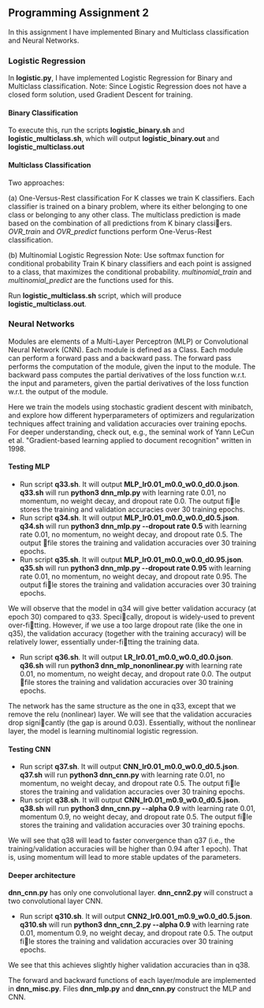## Programming Assignment 2

In this assignment I have implemented Binary and Multiclass classification and Neural Networks.

### Logistic Regression
In **logistic.py**, I have implemented Logistic Regression for Binary and Multiclass classification.
Note: Since Logistic Regression does not have a closed form solution, used Gradient Descent for training.

#### Binary Classification
To execute this, run the scripts **logistic_binary.sh** and **logistic_multiclass.sh**, which will output **logistic_binary.out** and **logistic_multiclass.out**  

#### Multiclass Classification
Two approaches:

(a) One-Versus-Rest classification
    For K classes we train K classifiers. Each classifier is trained on a binary problem, where its either belonging to one class 
    or belonging to any other class. The multiclass prediction is made based on the combination of all predictions from K binary
    classiers.
    *OVR_train* and *OVR_predict* functions perform One-Verus-Rest classification.

(b) Multinomial Logistic Regression
    Note: Use softmax function for conditional probability
    Train K binary classifiers and each point is assigned to a class, that maximizes the conditional probability.
    *multinomial_train* and *multinomial_predict* are the functions used for this.

Run **logistic_multiclass.sh** script, which will produce **logistic_multiclass.out**. 

### Neural Networks
Modules are elements of a Multi-Layer Perceptron (MLP) or Convolutional Neural Network (CNN). Each module is defined as a Class. 
Each module can perform a forward pass and a backward pass. The forward pass performs the computation of the module,
given the input to the module. The backward pass computes the partial derivatives of the loss function w.r.t. the input and parameters, 
given the partial derivatives of the loss function w.r.t. the output of the module.

Here we train the models using stochastic gradient descent with minibatch, and explore how different hyperparameters 
of optimizers and regularization techniques affect training and validation accuracies over training epochs. 
For deeper understanding, check out, e.g., the seminal work of Yann LeCun et al. "Gradient-based learning applied to document recognition" written in 1998.

#### Testing MLP
* Run script **q33.sh**. It will output **MLP_lr0.01_m0.0_w0.0_d0.0.json**.
    **q33.sh** will run **python3 dnn_mlp.py** with learning rate 0.01, no momentum, no weight decay, and dropout rate 0.0. 
    The output file stores the training and validation accuracies over 30 training epochs.
* Run script **q34.sh**. It will output **MLP_lr0.01_m0.0_w0.0_d0.5.json**.
    **q34.sh** will run **python3 dnn_mlp.py --dropout rate 0.5** with learning rate 0.01, no momentum, no weight decay, and dropout rate 0.5. The output file stores the training and validation accuracies over 30 training epochs.
* Run script **q35.sh**. It will output **MLP_lr0.01_m0.0_w0.0_d0.95.json**.
    **q35.sh** will run **python3 dnn_mlp.py --dropout rate 0.95** with learning rate 0.01, no momentum, no weight decay, and dropout rate 0.95. The output file stores the training and validation accuracies over 30 training epochs.

We will observe that the model in q34 will give better validation accuracy (at epoch 30) compared to q33. Specically, 
dropout is widely-used to prevent over-fitting. However, if we use a too large dropout rate (like the one in q35), 
the validation accuracy (together with the training accuracy) will be relatively lower, essentially under-fitting the training data.

* Run script **q36.sh**. It will output **LR_lr0.01_m0.0_w0.0_d0.0.json**.
    **q36.sh** will run **python3 dnn_mlp_nononlinear.py** with learning rate 0.01, no momentum, no weight decay, and dropout rate 0.0. 
    The output file stores the training and validation accuracies over 30 training epochs.

The network has the same structure as the one in q33, except that we remove the relu (nonlinear) layer. We will see that the 
validation accuracies drop signicantly (the gap is around 0.03). Essentially, without the nonlinear layer, the model is learning 
multinomial logistic regression.

#### Testing CNN
* Run script **q37.sh**. It will output **CNN_lr0.01_m0.0_w0.0_d0.5.json**.
    **q37.sh** will run **python3 dnn_cnn.py** with learning rate 0.01, no momentum, no weight decay, and dropout rate 0.5. 
    The output file stores the training and validation accuracies over 30 training epochs.
* Run script **q38.sh**. It will output **CNN_lr0.01_m0.9_w0.0_d0.5.json**.
    **q38.sh** will run **python3 dnn_cnn.py --alpha 0.9** with learning rate 0.01, momentum 0.9, no weight decay, and dropout rate 0.5. 
    The output file stores the training and validation accuracies over 30 training epochs.

We will see that q38 will lead to faster convergence than q37 (i.e., the training/validation accuracies will be higher than 0.94 after 1 epoch). 
That is, using momentum will lead to more stable updates of the parameters.

#### Deeper architecture
**dnn_cnn.py** has only one convolutional layer. **dnn_cnn2.py** will construct a two convolutional layer CNN.

* Run script **q310.sh**. It will output **CNN2_lr0.001_m0.9_w0.0_d0.5.json**.
    **q310.sh** will run **python3 dnn_cnn_2.py --alpha 0.9** with learning rate 0.01, momentum 0.9, no weight decay, and dropout rate 0.5. The output file stores the training and validation accuracies over 30 training epochs.

We see that this achieves slightly higher validation accuracies than in q38.

The forward and backward functions of each layer/module are implemented in **dnn_misc.py**. Files **dnn_mlp.py** and **dnn_cnn.py** construct the MLP and CNN.


